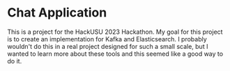 # Chat Application

This is a project for the HackUSU 2023 Hackathon. My goal for this project is to create an
implementation for Kafka and Elasticsearch. I probably wouldn't do this in a real project designed
for such a small scale, but I wanted to learn more about these tools and this seemed like a good
way to do it.
